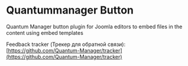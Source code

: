 # Quantummanager Button
Quantum Manager button plugin for Joomla editors to embed files in the content using embed templates


Feedback tracker (Трекер для обратной связи): [https://github.com/Quantum-Manager/tracker](https://github.com/Quantum-Manager/tracker)
